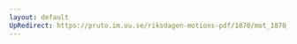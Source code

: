 ```yaml
---
layout: default
UpRedirect: https://pruto.im.uu.se/riksdagen-motions-pdf/1870/mot_1870__ak__219.pdf
---
```


